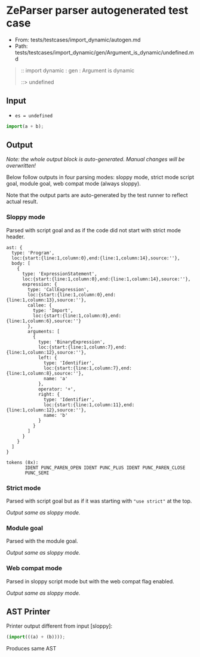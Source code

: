 # ZeParser parser autogenerated test case

- From: tests/testcases/import_dynamic/autogen.md
- Path: tests/testcases/import_dynamic/gen/Argument_is_dynamic/undefined.md

> :: import dynamic : gen : Argument is dynamic
>
> ::> undefined

## Input

- `es = undefined`

`````js
import(a + b);
`````

## Output

_Note: the whole output block is auto-generated. Manual changes will be overwritten!_

Below follow outputs in four parsing modes: sloppy mode, strict mode script goal, module goal, web compat mode (always sloppy).

Note that the output parts are auto-generated by the test runner to reflect actual result.

### Sloppy mode

Parsed with script goal and as if the code did not start with strict mode header.

`````
ast: {
  type: 'Program',
  loc:{start:{line:1,column:0},end:{line:1,column:14},source:''},
  body: [
    {
      type: 'ExpressionStatement',
      loc:{start:{line:1,column:0},end:{line:1,column:14},source:''},
      expression: {
        type: 'CallExpression',
        loc:{start:{line:1,column:0},end:{line:1,column:13},source:''},
        callee: {
          type: 'Import',
          loc:{start:{line:1,column:0},end:{line:1,column:6},source:''}
        },
        arguments: [
          {
            type: 'BinaryExpression',
            loc:{start:{line:1,column:7},end:{line:1,column:12},source:''},
            left: {
              type: 'Identifier',
              loc:{start:{line:1,column:7},end:{line:1,column:8},source:''},
              name: 'a'
            },
            operator: '+',
            right: {
              type: 'Identifier',
              loc:{start:{line:1,column:11},end:{line:1,column:12},source:''},
              name: 'b'
            }
          }
        ]
      }
    }
  ]
}

tokens (8x):
       IDENT PUNC_PAREN_OPEN IDENT PUNC_PLUS IDENT PUNC_PAREN_CLOSE
       PUNC_SEMI
`````

### Strict mode

Parsed with script goal but as if it was starting with `"use strict"` at the top.

_Output same as sloppy mode._

### Module goal

Parsed with the module goal.

_Output same as sloppy mode._

### Web compat mode

Parsed in sloppy script mode but with the web compat flag enabled.

_Output same as sloppy mode._

## AST Printer

Printer output different from input [sloppy]:

````js
(import(((a) + (b))));
````

Produces same AST
